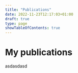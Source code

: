 ```yaml
---
title: "Publications"
date: 2022-11-23T12:17:03+01:00
draft: true
type: page
showTableOfContents: true
---
```


# My publications
asdasdasd
